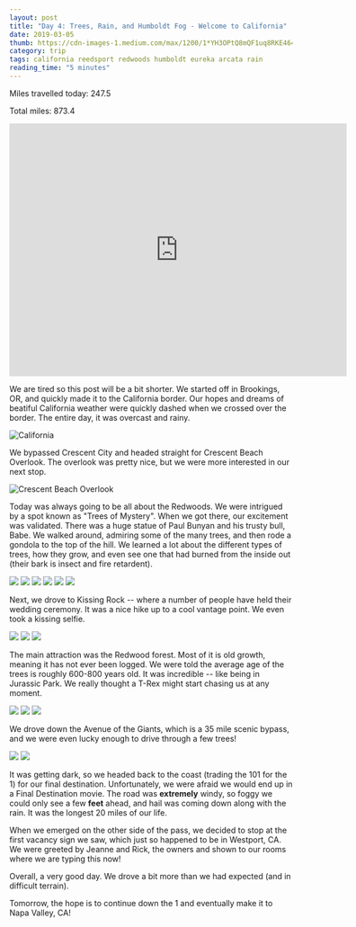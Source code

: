 ```yaml
---
layout: post
title: "Day 4: Trees, Rain, and Humboldt Fog - Welcome to California"
date: 2019-03-05
thumb: https://cdn-images-1.medium.com/max/1200/1*YH3OPtQ8mQF1uq8RKE464Q.jpeg
category: trip
tags: california reedsport redwoods humboldt eureka arcata rain
reading_time: "5 minutes"
---
```


Miles travelled today: 247.5

Total miles: 873.4

<iframe src="https://www.google.com/maps/embed?pb=!1m64!1m12!1m3!1d1545448.6758396996!2d-125.11834510264575!3d40.83994533442493!2m3!1f0!2f0!3f0!3m2!1i1024!2i768!4f13.1!4m49!3e0!4m5!1s0x54daa508527f4317%3A0xb1b3476200f47a9f!2sBrookings%2C+OR+97415!3m2!1d42.052611399999996!2d-124.2839819!4m5!1s0x54d05d6b579b2beb%3A0xf37ec2ea33fe29c0!2sCrescent+Beach+Overlook%2C+Crescent+City%2C+CA!3m2!1d41.7071579!2d-124.1438099!4m5!1s0x54d057540adc2b03%3A0xa9c95d56460e95d6!2sTrees+of+Mystery%2C+U.S.+101%2C+Klamath%2C+CA!3m2!1d41.584849!2d-124.086106!4m5!1s0x54d05424da587bcf%3A0xe234d9ce27fb3598!2sKlamath+Tour+Thru+Tree%2C+California+169%2C+Klamath%2C+CA!3m2!1d41.5215506!2d-124.0317096!4m5!1s0x54d13fcd2e3e4dab%3A0x636541088a755bed!2sWedding+Rock%2C+Trinidad%2C+CA!3m2!1d41.140959099999996!2d-124.16182699999999!4m5!1s0x54d46e4485ed8bfb%3A0xfadc29b55e97050a!2sAvenue+of+the+Giants+North+Entrance%2C+Jordan+Road%2C+Scotia%2C+CA!3m2!1d40.4413183!2d-124.0313077!4m5!1s0x54d489893cfab9d5%3A0x4345a97cb8fdb5f5!2sShrine+Drive+Thru+Tree%2C+13708+Avenue+of+the+Giants%2C+Myers+Flat%2C+CA+95554!3m2!1d40.2682686!2d-123.87513759999999!4m5!1s0x8081d339b5952543%3A0x182484597070f74!2sWestport%2C+California!3m2!1d39.635715499999996!2d-123.783075!5e0!3m2!1sen!2sus!4v1551848965773" width="600" height="450" frameborder="0" style="border:0" allowfullscreen></iframe>

We are tired so this post will be a bit shorter.
We started off in Brookings, OR, and quickly made it to
the California border. Our hopes and dreams of beatiful
California weather were quickly dashed when we crossed over
the border. The entire day, it was overcast and rainy.

![California](/assets/images/day4/California.jpg)

We bypassed Crescent City and headed straight for Crescent Beach Overlook.
The overlook was pretty nice, but we were more interested in our next stop.

![Crescent Beach Overlook](/assets/images/day4/CrescentBeach.jpg)

Today was always going to be all about the Redwoods. We were intrigued
by a spot known as "Trees of Mystery". When we got there, our excitement
was validated. There was a huge statue of Paul Bunyan and his trusty bull, Babe.
We walked around, admiring some of the many trees, and then rode a gondola
to the top of the hill. We learned a lot about the different types of trees,
how they grow, and even see one that had burned from the inside out (their
bark is insect and fire retardent).

![](/assets/images/day4/Bunyan.jpg)
![](/assets/images/day4/Bigfoot.jpg)
![](/assets/images/day4/Bear.jpg)
![](/assets/images/day4/Redwoods.jpg)
![](/assets/images/day4/Gondola.jpg)
![](/assets/images/day4/Binoculars.jpg)

Next, we drove to Kissing Rock -- where a number of people have
held their wedding ceremony. It was a nice hike up to a cool
vantage point. We even took a kissing selfie.

![](/assets/images/day4/Kissing.jpg)
![](/assets/images/day4/KissingRockKatie.jpg)
![](/assets/images/day4/KissingRockNick.jpg)

The main attraction was the Redwood forest. Most of it is
old growth, meaning it has not ever been logged. We were
told the average age of the trees is roughly 600-800 years
old. It was incredible -- like being in Jurassic Park.
We really thought a T-Rex might start chasing us at any
moment.

![](/assets/images/day4/HugNick.jpg)
![](/assets/images/day4/HugKatie.jpg)
![](/assets/images/day4/Stump.jpg)

We drove down the Avenue of the Giants, which is a
35 mile scenic bypass, and we were even lucky enough to drive
through a few trees!

![](/assets/images/day4/Tree1.jpg)
![](/assets/images/day4/Tree2.jpg)

It was getting dark, so we headed back to the coast
(trading the 101 for the 1) for our
final destination. Unfortunately, we were afraid we would
end up in a Final Destination movie. The road was **extremely**
windy, so foggy we could only see a few **feet** ahead, and
hail was coming down along with the rain. It was the longest
20 miles of our life.

When we emerged on the other side of the pass, we decided to
stop at the first vacancy sign we saw, which just so happened
to be in Westport, CA. We were greeted by Jeanne and Rick, the
owners and shown to our rooms where we are typing this now!

Overall, a very good day. We drove a bit more than we had
expected (and in difficult terrain).

Tomorrow, the hope is to continue down the 1 and eventually
make it to Napa Valley, CA!